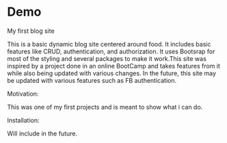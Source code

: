 # Demo
My first blog site


This is a basic dynamic blog site centered around food. It includes basic features like CRUD, authentication, and authorization. 
It uses Bootsrap for most of the styling and several packages to make it work.This site was inspired by a project done in an online 
BootCamp and takes features from it while also being updated with various changes. In the future, this site may be updated with various
features such as FB authentication. 

Motivation:

This was one of my first projects and is meant to show what i can do. 

Installation:

Will include in the future. 





